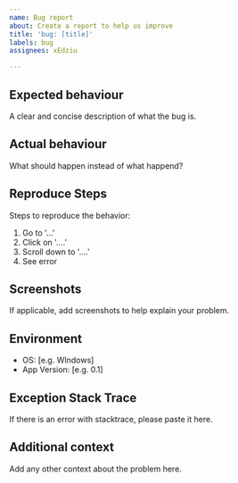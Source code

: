 ```yaml
---
name: Bug report
about: Create a report to help us improve
title: 'bug: [title]'
labels: bug
assignees: xEdziu

---
```


## **Expected behaviour**
A clear and concise description of what the bug is.

## **Actual behaviour**
What should happen instead of what happend?

## **Reproduce Steps**
Steps to reproduce the behavior:
1. Go to '...'
2. Click on '....'
3. Scroll down to '....'
4. See error

## **Screenshots**
If applicable, add screenshots to help explain your problem.

## **Environment**
 - OS: [e.g. WIndows]
 - App Version: [e.g. 0.1]
 
## **Exception Stack Trace**
If there is an error with stacktrace, please paste it here.

## **Additional context**
Add any other context about the problem here.
